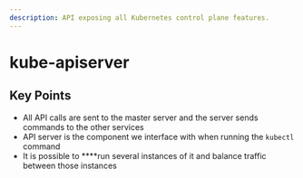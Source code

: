 ```yaml
---
description: API exposing all Kubernetes control plane features.
---
```


# kube-apiserver

## Key Points

* All API calls are sent to the master server and the server sends commands to the other services
* API server is the component we interface with when running the `kubectl` command
*  It is possible to ****run several instances of it and balance traffic between those instances

